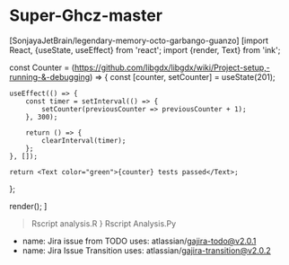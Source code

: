 # Super-Ghcz-master
[SonjayaJetBrain/legendary-memory-octo-garbango-guanzo]
[import React, {useState, useEffect} from 'react';
import {render, Text} from 'ink';

const Counter = (https://github.com/libgdx/libgdx/wiki/Project-setup,-running-&-debugging) => {
	const [counter, setCounter] = useState(201);

	useEffect(() => {
		const timer = setInterval(() => {
			setCounter(previousCounter => previousCounter + 1);
		}, 300);

		return () => {
			clearInterval(timer);
		};
	}, []);

	return <Text color="green">{counter} tests passed</Text>;
};

render(<Counter />);
]
 > Rscript analysis.R
} Rscript Analysis.Py

- name: Jira issue from TODO
  uses: atlassian/gajira-todo@v2.0.1
- name: Jira Issue Transition
  uses: atlassian/gajira-transition@v2.0.2
